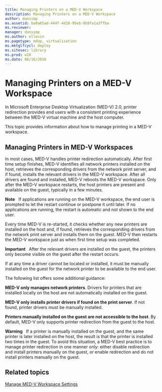 ```yaml
---
title: Managing Printers on a MED-V Workspace
description: Managing Printers on a MED-V Workspace
author: dansimp
ms.assetid: ba0a65ad-444f-4d18-95eb-8b9fa1a3ffba
ms.reviewer: 
manager: dansimp
ms.author: ellevin
ms.pagetype: mdop, virtualization
ms.mktglfcycl: deploy
ms.sitesec: library
ms.prod: w10
ms.date: 06/16/2016
---
```



# Managing Printers on a MED-V Workspace


In Microsoft Enterprise Desktop Virtualization (MED-V) 2.0, printer redirection provides end users with a consistent printing experience between the MED-V virtual machine and the host computer.

This topic provides information about how to manage printing in a MED-V workspace.

## Managing Printers in MED-V Workspaces


In most cases, MED-V handles printer redirection automatically. After first time setup finishes, MED-V identifies all network printers installed on the host, retrieves the corresponding drivers from the network print server, and if found, installs the relevant drivers in the MED-V workspace. After all drivers are found and installed, MED-V reboots the MED-V workspace. Only after the MED-V workspace restarts, the host printers are present and available on the guest, typically in a few minutes.

**Note**  
If applications are running on the MED-V workspace, the end user is prompted to let the restart continue or postpone it until later. If no applications are running, the restart is automatic and not shown to the end user.

 

Every time MED-V is re-started, it checks whether any new printers are installed on the host and, if found, retrieves the corresponding drivers from the network print server and installs them on the guest. MED-V then restarts the MED-V workspace just as when first time setup was completed.

**Important**  
After the relevant drivers are installed on the guest, the printers only become visible on the guest after the restart occurs.

 

If at any time a driver cannot be located or installed, it must be manually installed on the guest for the network printer to be available to the end user.

The following list offers some additional guidance:

**MED-V only manages network printers**. Drivers for printers that are installed locally on the host are not automatically installed on the guest.

**MED-V only installs printer drivers if found on the print server**. If not found, printer drivers must be manually installed.

**Printers manually installed on the guest are not accessible to the host**. By default, MED-V only supports printer redirection from the guest to the host.

**Warning**  
If a printer is manually installed on the guest, and the same printer is later installed on the host, the result is that the printer is installed two times in the guest. To avoid this situation, a MED-V best practice is to manage printer redirection in one manner only: either disable redirection and install printers manually on the guest, or enable redirection and do not install printers manually on the guest.

 

## Related topics


[Manage MED-V Workspace Settings](manage-med-v-workspace-settings.md)

 

 





